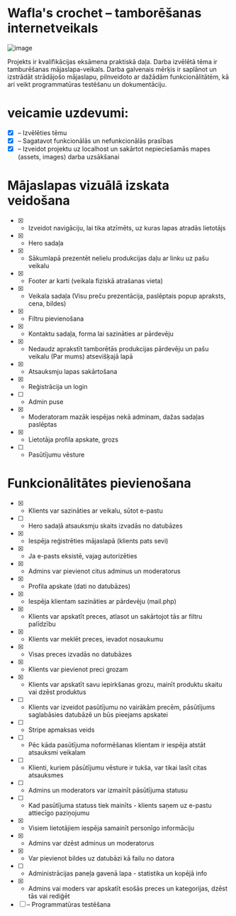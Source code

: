 # Wafla's crochet – tamborēšanas internetveikals

![image](https://github.com/user-attachments/assets/f6c36a77-bee3-4d7c-89bd-9fc702c5c2da)

Projekts ir kvalifikācijas eksāmena praktiskā daļa. Darba izvēlētā tēma ir tamburēšanas mājaslapa-veikals. Darba galvenais mērķis ir saplānot un izstrādāt strādājošo mājaslapu, pilnveidoto ar dažādām funkcionālitātēm, kā ari veikt programmatūras testēšanu un dokumentāciju.

# veicamie uzdevumi:

- [x] – Izvēlēties tēmu
- [x] – Sagatavot funkcionālās un nefunkcionālās prasības
- [x] – Izveidot projektu uz localhost un sakārtot nepieciešamās mapes (assets, images) darba uzsākšanai

# Mājaslapas vizuālā izskata veidošana

- [x] - Izveidot navigāciju, lai tika atzīmēts, uz kuras lapas atradās lietotājs
- [x] - Hero sadaļa
- [x] - Sākumlapā prezentēt nelielu produkcijas daļu ar linku uz pašu veikalu
- [x] - Footer ar karti (veikala fiziskā atrašanas vieta)
- [x] - Veikala sadaļa (Visu preču prezentācija, paslēptais popup apraksts, cena, bildes)
- [x] - Filtru pievienošana
- [x] - Kontaktu sadaļa, forma lai sazināties ar pārdevēju
- [x] - Nedaudz aprakstīt tamborētās produkcijas pārdevēju un pašu veikalu (Par mums) atsevišķajā lapā
- [x] - Atsauksmju lapas sakārtošana
- [x] - Reģistrācija un login
- [ ] - Admin puse
- [x] - Moderatoram mazāk iespējas nekā adminam, dažas sadaļas paslēptas
- [x] - Lietotāja profila apskate, grozs
- [ ] - Pasūtījumu vēsture

# Funkcionālitātes pievienošana

- [x] - Klients var sazināties ar veikalu, sūtot e-pastu
- [ ] - Hero sadaļā atsauksmju skaits izvadās no datubāzes
- [x] - Iespēja reģistrēties mājaslapā (klients pats sevi)
- [x] - Ja e-pasts eksistē, vajag autorizēties
- [x] - Admins var pievienot citus adminus un moderatorus
- [x] - Profila apskate (dati no datubāzes)
- [x] - Iespēja klientam sazināties ar pārdevēju (mail.php)
- [x] - Klients var apskatīt preces, atlasot un sakārtojot tās ar filtru palīdzību
- [x] - Klients var meklēt preces, ievadot nosaukumu
- [x] - Visas preces izvadās no datubāzes
- [x] - Klients var pievienot preci grozam
- [x] - Klients var apskatīt savu iepirkšanas grozu, mainīt produktu skaitu vai dzēst produktus
- [ ] - Klients var izveidot pasūtījumu no vairākām precēm, pāsūtījums saglabāsies datubāzē un būs pieejams apskatei
- [ ] - Stripe apmaksas veids
- [ ] - Pēc kāda pasūtījuma noformēšanas klientam ir iespēja atstāt atsauksmi veikalam
- [ ] - Klienti, kuriem pāsūtījumu vēsture ir tukša, var tikai lasīt citas atsauksmes
- [ ] - Admins un moderators var izmainīt pāsūtījuma statusu
- [ ] - Kad pasūtījuma statuss tiek mainīts - klients saņem uz e-pastu attiecīgo paziņojumu
- [x] - Visiem lietotājiem iespēja samainīt personīgo informāciju
- [x] - Admins var dzēst adminus un moderatorus
- [x] - Var pievienot bildes uz datubāzi kā failu no datora
- [ ] - Administrācijas paneļa gavenā lapa - statistika un kopējā info
- [x] - Admins vai moders var apskatīt esošās preces un kategorijas, dzēst tās vai rediģēt
- [ ] – Programmatūras testēšana
